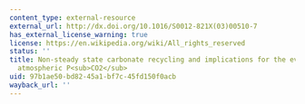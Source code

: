 ```yaml
---
content_type: external-resource
external_url: http://dx.doi.org/10.1016/S0012-821X(03)00510-7
has_external_license_warning: true
license: https://en.wikipedia.org/wiki/All_rights_reserved
status: ''
title: Non-steady state carbonate recycling and implications for the evolution of
  atmospheric P<sub>CO2</sub>
uid: 97b1ae50-bd82-45a1-bf7c-45fd150f0acb
wayback_url: ''
---
```

